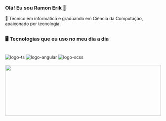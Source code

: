 ### Olá! Eu sou Ramon Erik 🤙

💙 Técnico em informática e graduando em Ciência da Computação, apaixonado por tecnologia.

## 
### 🖥️ Tecnologias que eu uso no meu dia a dia

<div style="display: inline_block;"> <br/>
    <img align="center" alt="logo-ts" src="https://img.shields.io/badge/Typescript-%23007ACC.svg?style=for-the-badge&logo=typescript&logoColor=white"/>
    <img align="center" alt="logo-angular" src="https://img.shields.io/badge/angular-%23DD0031.svg?style=for-the-badge&logo=angular&logoColor=white"/>
    <img align="center" alt="logo-scss" src="https://img.shields.io/badge/Sass-CC6699?style=for-the-badge&logo=sass&logoColor=white"/>
</div> <br/>

<div>
    <img width="100%" height="165em" src="https://github-readme-stats.vercel.app/api/top-langs/?username=ramon-erik&layout=compact&langs_count=16&theme=dracula"/>
</div>
